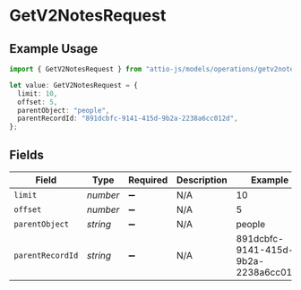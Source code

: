 # GetV2NotesRequest

## Example Usage

```typescript
import { GetV2NotesRequest } from "attio-js/models/operations/getv2notes.js";

let value: GetV2NotesRequest = {
  limit: 10,
  offset: 5,
  parentObject: "people",
  parentRecordId: "891dcbfc-9141-415d-9b2a-2238a6cc012d",
};
```

## Fields

| Field                                | Type                                 | Required                             | Description                          | Example                              |
| ------------------------------------ | ------------------------------------ | ------------------------------------ | ------------------------------------ | ------------------------------------ |
| `limit`                              | *number*                             | :heavy_minus_sign:                   | N/A                                  | 10                                   |
| `offset`                             | *number*                             | :heavy_minus_sign:                   | N/A                                  | 5                                    |
| `parentObject`                       | *string*                             | :heavy_minus_sign:                   | N/A                                  | people                               |
| `parentRecordId`                     | *string*                             | :heavy_minus_sign:                   | N/A                                  | 891dcbfc-9141-415d-9b2a-2238a6cc012d |